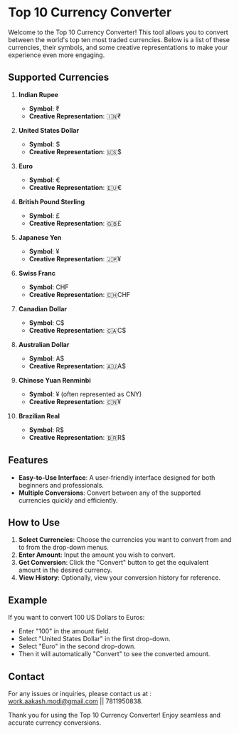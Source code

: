 # Top 10 Currency Converter

Welcome to the Top 10 Currency Converter! This tool allows you to convert between the world's top ten most traded currencies. Below is a list of these currencies, their symbols, and some creative representations to make your experience even more engaging.

## Supported Currencies

1. **Indian Rupee**
   - **Symbol**: ₹
   - **Creative Representation**: 🇮🇳₹

2. **United States Dollar**
   - **Symbol**: $
   - **Creative Representation**: 🇺🇸$

3. **Euro**
   - **Symbol**: €
   - **Creative Representation**: 🇪🇺€

4. **British Pound Sterling**
   - **Symbol**: £
   - **Creative Representation**: 🇬🇧£

5. **Japanese Yen**
   - **Symbol**: ¥
   - **Creative Representation**: 🇯🇵¥

6. **Swiss Franc**
   - **Symbol**: CHF
   - **Creative Representation**: 🇨🇭CHF

7. **Canadian Dollar**
   - **Symbol**: C$
   - **Creative Representation**: 🇨🇦C$

8. **Australian Dollar**
   - **Symbol**: A$
   - **Creative Representation**: 🇦🇺A$

9. **Chinese Yuan Renminbi**
   - **Symbol**: ¥ (often represented as CNY)
   - **Creative Representation**: 🇨🇳¥

10. **Brazilian Real**
    - **Symbol**: R$
    - **Creative Representation**: 🇧🇷R$

## Features

<!-- - **Real-Time Conversion Rates**: Get the most up-to-date exchange rates. -->
- **Easy-to-Use Interface**: A user-friendly interface designed for both beginners and professionals.
- **Multiple Conversions**: Convert between any of the supported currencies quickly and efficiently.
<!-- - **Creative Symbols**: Enjoy the visually appealing currency symbols to enhance your experience. -->

## How to Use

1. **Select Currencies**: Choose the currencies you want to convert from and to from the drop-down menus.
2. **Enter Amount**: Input the amount you wish to convert.
3. **Get Conversion**: Click the "Convert" button to get the equivalent amount in the desired currency.
4. **View History**: Optionally, view your conversion history for reference.

## Example

If you want to convert 100 US Dollars to Euros:
- Enter "100" in the amount field.
- Select "United States Dollar" in the first drop-down.
- Select "Euro" in the second drop-down.
- Then it will automatically "Convert" to see the converted amount.

## Contact

For any issues or inquiries, please contact us at : work.aakash.modi@gmail.com || 7811950838.

Thank you for using the Top 10 Currency Converter! Enjoy seamless and accurate currency conversions.
